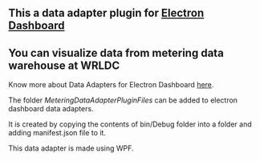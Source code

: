 ## This a data adapter plugin for [Electron Dashboard](https://github.com/nagasudhirpulla/electron_react_dashboard/)

## You can visualize data from metering data warehouse at WRLDC

Know more about Data Adapters for Electron Dashboard [here](https://github.com/nagasudhirpulla/electron_react_dashboard/wiki/Data-Adapters).

The folder *MeteringDataAdapterPluginFiles* can be added to electron dashboard data adapters. 

It is created by copying the contents of bin/Debug folder into a folder and adding manifest.json file to it.

This data adapter is made using WPF.
